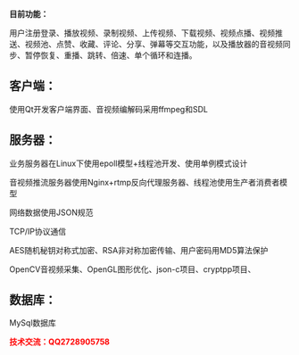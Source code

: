 **目前功能：**

用户注册登录、播放视频、录制视频、上传视频、下载视频、视频点播、视频推送、视频池、点赞、收藏、评论、分享、弹幕等交互功能，以及播放器的音视频同步、暂停恢复、重播、跳转、倍速、单个循环和连播。

## 客户端：

使用Qt开发客户端界面、音视频编解码采用ffmpeg和SDL

## 服务器：

业务服务器在Linux下使用epoll模型+线程池开发、使用单例模式设计

音视频推流服务器使用Nginx+rtmp反向代理服务器、线程池使用生产者消费者模型

网络数据使用JSON规范

TCP/IP协议通信

AES随机秘钥对称式加密、RSA非对称加密传输、用户密码用MD5算法保护

OpenCV音视频采集、OpenGL图形优化、json-c项目、cryptpp项目、

## 数据库：

MySql数据库

<font color = "red">**技术交流：QQ2728905758**</font>
